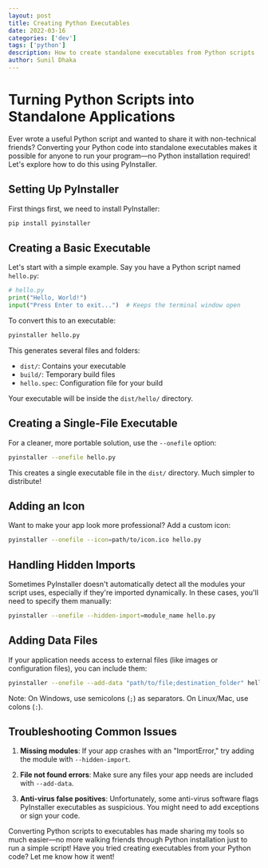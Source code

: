 ```yaml
---
layout: post
title: Creating Python Executables 
date: 2022-03-16
categories: ['dev']
tags: ['python']
description: How to create standalone executables from Python scripts
author: Sunil Dhaka
---
```


# Turning Python Scripts into Standalone Applications

Ever wrote a useful Python script and wanted to share it with non-technical friends? Converting your Python code into standalone executables makes it possible for anyone to run your program—no Python installation required! Let's explore how to do this using PyInstaller.

## Setting Up PyInstaller

First things first, we need to install PyInstaller:

```bash
pip install pyinstaller
```

## Creating a Basic Executable

Let's start with a simple example. Say you have a Python script named `hello.py`:

```python
# hello.py
print("Hello, World!")
input("Press Enter to exit...")  # Keeps the terminal window open
```

To convert this to an executable:

```bash
pyinstaller hello.py
```

This generates several files and folders:
- `dist/`: Contains your executable
- `build/`: Temporary build files
- `hello.spec`: Configuration file for your build

Your executable will be inside the `dist/hello/` directory.

## Creating a Single-File Executable

For a cleaner, more portable solution, use the `--onefile` option:

```bash
pyinstaller --onefile hello.py
```

This creates a single executable file in the `dist/` directory. Much simpler to distribute!

## Adding an Icon

Want to make your app look more professional? Add a custom icon:

```bash
pyinstaller --onefile --icon=path/to/icon.ico hello.py
```

## Handling Hidden Imports

Sometimes PyInstaller doesn't automatically detect all the modules your script uses, especially if they're imported dynamically. In these cases, you'll need to specify them manually:

```bash
pyinstaller --onefile --hidden-import=module_name hello.py
```

## Adding Data Files

If your application needs access to external files (like images or configuration files), you can include them:

```bash
pyinstaller --onefile --add-data "path/to/file;destination_folder" hello.py
```

Note: On Windows, use semicolons (`;`) as separators. On Linux/Mac, use colons (`:`).

## Troubleshooting Common Issues

1. **Missing modules**: If your app crashes with an "ImportError," try adding the module with `--hidden-import`.
   
2. **File not found errors**: Make sure any files your app needs are included with `--add-data`.

3. **Anti-virus false positives**: Unfortunately, some anti-virus software flags PyInstaller executables as suspicious. You might need to add exceptions or sign your code.

Converting Python scripts to executables has made sharing my tools so much easier—no more walking friends through Python installation just to run a simple script! Have you tried creating executables from your Python code? Let me know how it went!
